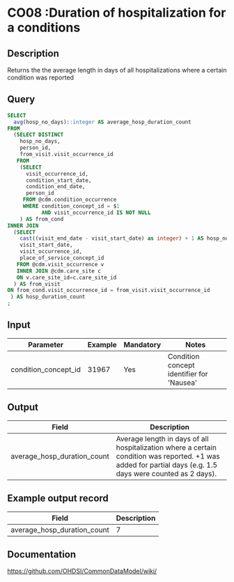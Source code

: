 <!---
Group:condition occurrence
Name:CO08 Duration of hospitalization for a conditions
Author:Patrick Ryan
CDM Version: 5.3
-->

# CO08 :Duration of hospitalization for a conditions

## Description
Returns the the average length in days of all hospitalizations where a certain condition was reported

## Query
```sql
SELECT
  avg(hosp_no_days)::integer AS average_hosp_duration_count
FROM
  (SELECT DISTINCT
    hosp_no_days,
    person_id,
    from_visit.visit_occurrence_id
   FROM
    (SELECT
      visit_occurrence_id,
      condition_start_date,
      condition_end_date,
      person_id
     FROM @cdm.condition_occurrence
     WHERE condition_concept_id = $1
           AND visit_occurrence_id IS NOT NULL
    ) AS from_cond
INNER JOIN
  (SELECT
    cast((visit_end_date - visit_start_date) as integer) + 1 AS hosp_no_days,
    visit_start_date,
    visit_occurrence_id,
    place_of_service_concept_id
   FROM @cdm.visit_occurrence v
   INNER JOIN @cdm.care_site c
   ON v.care_site_id=c.care_site_id
  ) AS from_visit
ON from_cond.visit_occurrence_id = from_visit.visit_occurrence_id
 ) AS hosp_duration_count
;
```

## Input

|  Parameter |  Example |  Mandatory |  Notes |
| --- | --- | --- | --- |
| condition_concept_id | 31967 | Yes | Condition concept identifier for 'Nausea' |

## Output

|  Field |  Description |
| --- | --- |
| average_hosp_duration_count | Average length in days of all hospitalization where a certain condition was reported. +1 was added for partial days (e.g. 1.5 days were counted as 2 days). |

## Example output record

| Field |  Description |
| --- | --- |
| average_hosp_duration_count | 7 |


## Documentation
https://github.com/OHDSI/CommonDataModel/wiki/
